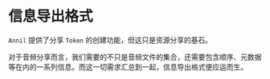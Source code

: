 # 信息导出格式

`Annil` 提供了分享 `Token` 的创建功能，但这只是资源分享的基石。

对于音频分享而言，我们需要的不只是音频文件的集合，还需要包含顺序、元数据等在内的一系列信息。而这一切需求汇总到一起，信息导出格式便应运而生。
